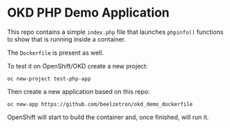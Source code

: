 # OKD PHP Demo Application

This repo contains a simple `index.php` file that launches `phpinfo()` functions to show that is running inside a container.

The `Dockerfile` is present as well.

To test it on OpenShift/OKD create a new project:

`oc new-project test-php-app`

Then create a new application based on this repo:

`oc new-app https://github.com/beelzetron/okd_demo_dockerfile`

OpenShift will start to build the container and, once finished, will run it.
